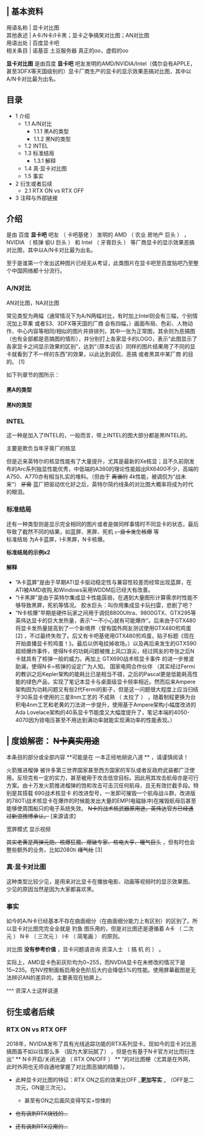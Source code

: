|  **基本资料**  
---  
用语名称  |  显卡对比图   
其他表述  |  A卡/N卡/I卡黑；显卡之争搞笑对比图；AN对比图   
用语出处  |  百度显卡吧   
相关条目  |  诺基亚  土豆服务器  真正的oo，虚假的oo   
  
  
**显卡对比图** 是由百度 **显卡吧**
吧友发明的AMD/NVIDIA/Intel（偶尔会有APPLE，甚至3DFX等天国级别的）显卡厂商生产的显卡的显示效果恶搞对比图，其中以A/N卡对比最为出名。

##  目录

  * 1  介绍 
    * 1.1  A/N对比 
      * 1.1.1  黑A的类型 
      * 1.1.2  黑N的类型 
    * 1.2  INTEL 
    * 1.3  标准结局 
      * 1.3.1  解释 
    * 1.4  真·显卡对比图 
    * 1.5  事实 
  * 2  衍生或者后续 
    * 2.1  RTX ON vs RTX OFF 
  * 3  注释与外部链接 

##  介绍

是由  百度 **显卡吧** 吧友  （  卡吧基佬  ）  发明的  AMD  （  农业  房地产  巨头  ）  ，  NVIDIA  （  核弹
偷U  巨头  ）  和  Intel  （  牙膏巨头  ）  等厂商显卡的显示效果恶搞对比图，其中以A/N卡对比最为出名。

至于是谁第一个发出这种图片已经无从考证，此类图片在显卡吧至百度贴吧乃至整个中国网络都十分流行。

###  A/N对比

AN对比图，NA对比图

常见类型为两幅（通常情况下为A/N两幅对比，有时加上Intel则会有三幅，个别情况加上苹果  或者S3、3DFX等天国的厂商
会有四幅，）画面布局、色彩、人物动作、中心内容等相同/相似的图片并排排列，其中一张为正常图，其余则为恶搞图（也有全部都是恶搞图的情形），并分别打上各家显卡的LOGO，表示“此图显示了各家显卡之间显示效果的区别”，达到“（原本应该）同样的图片结果用了不同的显卡就看到了不一样的东西”的效果，以此达到调侃、恶搞
或者黑其中某厂商  的目的。  [1]

如下列章节的图所示：

####  黑A的类型

####  黑N的类型

###  INTEL

这一种是加入了INTEL的，一般而言，带上INTEL的图大部分都是黑INTEL的。

主要是欺负当年牙膏厂的核显

但是近来英特尔的核显性能有了大量提升，尤其是最新的Xe核显；且不久前刚发布的Arc系列独显性能优秀，中低端的A380的理论性能超出RX6400不少，高端的A750、A770亦有相当扎实的堆料。（但由于
~~离谱的~~ 4k性能，被调侃为“战未来”） ~~牙膏~~ 蓝厂把驱动优化好之后，英特尔简约线条的对比图大概率将成为时代的眼泪。

###  标准结局

还有一种类型则是显示完全相同的图片或者是做同样事情时不同显卡的状态，最后导致了截然不同的结果，如蓝屏、黑屏、死机 ~~、显卡发生核爆~~ 等  
标准结局  为A卡蓝屏，I卡黑屏，N卡核爆。

**标准结局的示例x2**

####  解释

  * “A卡蓝屏”是由于早期ATI显卡驱动稳定性与兼容性较差而经常出现蓝屏，在ATI被AMD收购,和Windows采用WDDM后已经大有改善。 
  * “I卡黑屏”是由于英特尔集成显卡性能孱弱，在遇到大量图形计算需求时性能不够导致黑屏，死机等情况。  胶水巨头：叫你用集成显卡玩扫雷，悲剧了吧？ 
  * “N卡核爆”早期是硬件玩家之间用于调侃8800Ultra、9800GTX、GTX295等英伟达显卡的巨大发热量，表示“一不小心就有可能爆炸”。后来由于GTX480将显卡发热量提高到了一个新境界（曾有国外网友测试使用GTX480煎鸡蛋  [2]  ，不过最终失败了。后又有卡吧基佬用GTX480煎鸡蛋，贴子标题《现在开始直播显卡煎鸡蛋！》。最后以供电挂掉收场。）以及再后来发生的GTX590超频爆炸事件，使得N卡的功耗问题被推上风口浪尖，经过网友的夸张之后N卡就具有了核弹一般的威力。再加上  GTX690战术核显卡事件  的进一步推波助澜，使得N卡=核弹的设定广为人知。  国家电网合作伙伴  （其实经过Fermi的教训之后Kepler架构的能耗比已是相当不错，之后的Pascal更是低能耗高性能的绿色产品，实现了笔记本显卡与桌面级显卡频率相近。然而后来Ampere架构因为功耗问题又有些2代Fermi的影子，但是这一问题很大程度上应当归结于30系显卡使用的三星8nm工艺的  不成熟  （  太拉了  ）  ，随着制程更换为台积电4nm工艺和老黄的刀法进一步提升，使用基于Ampere架构小幅度改进的Ada Lovelace架构的40系显卡节能度又大幅度提升了，笔记本端的4050-4070因为锁电压甚至不用达到满功率就能实现满功率的性能表现。） 

|  度娘解密： ~~N卡真实用途~~  
---  
  
本条目的部分或全部内容 **可能是在 一本正经地胡说八道  ** ，请谨慎阅读！

火箭推进榴弹
被许多第三世界国家甚至西方国家的军队或者反政府武装都广泛使用。反坦克有一定的实力，甚至被用于攻击低空目标。因此用其攻击航母亦是可行方案。由十万发火箭推进榴弹的饱和攻击可击沉任何航母，且无有效拦截手段。特别是其搭载
690战术核显卡
的改进型号，一发即可摧毁一个航母战斗群，改进版的780Ti战术核显卡在爆炸的时候能发出大量的EMP(电磁脉冲)在摧毁航母后甚至能够使周围船只的电子系统失效。
~~N卡的战术核武器原用途，英伟达官方已经通过新浪微博承认。~~ [来源请求]  </br>

宽屏模式  显示视频  
  
~~其实老黄是两弹元勋、核爆狂魔、爆破专家、核电大亨、暖气巨头~~ ，但有时也会整些额外的业务，比如2080ti ~~煤气灶~~ [3]

###  真·显卡对比图

这种类型比较少见，是用来对比显卡在播放电影、动画等视频时的显示效果图。  少见的原因当然是因为大家都喜欢黑。

###  事实

如今的A/N卡已经基本不存在曲面细分（在曲面细分能力上有区别）的区别了。所以显卡对比图完完全全就是  钓鱼  图乐用的，但是对比图还是遵循着  A卡  （
二次元  ）  N卡  （  三次元  ）  I卡  （  简笔画  ）  的原则。

对比图 **没有参考价值** ，显卡问题请咨询  资深人士  （  搞 机 的  ）  。

实际上，AMD显卡色彩灰阶均为0~255，而NVDIA显卡在未修改的情况下是15~235。在NV控制面板启用全色阶后大约会降低5%的性能。使用屏幕截图是无法辨识AN的差异的，主要表现在拍屏上。

^^^ 资深人士这样说道

##  衍生或者后续

###  RTX ON vs RTX OFF

2018年，NVIDIA发布了具有光线追踪功能的RTX系列显卡。现如今的显卡对比恶搞图虽不如以往那么多  （因为大家玩腻了）
，但是也有基于N卡官方对比而衍生出“ ** N卡开启/关闭光追  （  RTX ON/OFF  ）  ** ”的对比图梗（尤其是在外网，
此时外网也无师自通地掌握了对比图恶搞的精髓  ）。

  * 此种显卡对比图的特征：RTX ON之后的效果比OFF _**更加写实** _ （OFF是二次元，ON是三次元）。 
    * 甚至有ON之后画风变得写实+惊悚的 

  * ~~也有讽刺RTX烧钱的...~~

  

  * ~~还有讽刺RTX没用的...~~